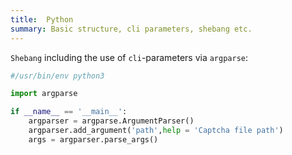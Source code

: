 ```yaml
---
title:  Python
summary: Basic structure, cli parameters, shebang etc.
---
```


`Shebang` including the use of `cli`-parameters via `argparse`:


```python
#/usr/bin/env python3

import argparse

if __name__ == '__main__':
    argparser = argparse.ArgumentParser()
    argparser.add_argument('path',help = 'Captcha file path')
    args = argparser.parse_args()
```
